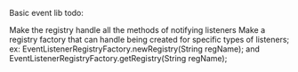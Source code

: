 Basic event lib todo:

Make the registry handle all the methods of notifying listeners
Make a registry factory that can handle being created for specific types of listeners; ex: EventListenerRegistryFactory.newRegistry(String regName);
											and EventListenerRegistryFactory.getRegistry(String regName);
